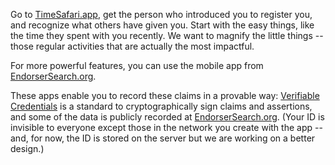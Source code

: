 
Go to [TimeSafari.app](https://timesafari.app), get the person who introduced you to register you, and recognize what others have given you. Start with the easy things, like the time they spent with you recently. We want to magnify the little things -- those regular activities that are actually the most impactful.

For more powerful features, you can use the mobile app from [EndorserSearch.org](https://endorsersearch.org).

These apps enable you to record these claims in a provable way: [Verifiable Credentials](https://www.w3.org/TR/vc-data-model/) is a standard to cryptographically sign claims and assertions, and some of the data is publicly recorded at [EndorserSearch.org](https://endorsersearch.org). (Your ID is invisible to everyone except those in the network you create with the app -- and, for now, the ID is stored on the server but we are working on a better design.)
